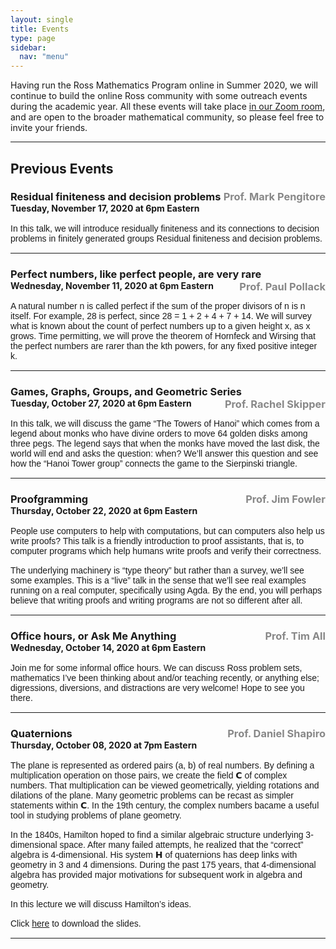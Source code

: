 ```yaml
---
layout: single
title: Events
type: page
sidebar:
  nav: "menu"
---
```


Having run the Ross Mathematics Program online in Summer 2020, we will continue to build the online Ross community with some outreach events during the academic year.  All these events will take place [in our Zoom room](https://zoom.us/my/rossmath?pwd=R2dSMG1ETDltRVNGT2tvT1hDcEg5dz09), and are open to the broader mathematical community, so please feel free to invite your friends.
<hr/>

<h2>Previous Events</h2>
<h3 style="margin-bottom: 0;">Residual finiteness and decision problems<span style="float:right; color:#888">Prof. Mark Pengitore</span></h3>
<h4 style="margin:0; margin-bottom:12pt;">Tuesday, November 17, 2020 at 6pm Eastern</h4>
<p style="font-family: sans-serif; font-size: 14px; font-weight: normal; margin: 0; Margin-bottom: 15px;">In this talk, we will introduce residually finiteness and its connections to decision problems in finitely generated groups Residual finiteness and decision problems.</p>

<hr/>
<h3 style="margin-bottom: 0;">Perfect numbers, like perfect people, are very rare<span style="float:right; color:#888">Prof. Paul Pollack</span></h3>
<h4 style="margin:0; margin-bottom:12pt;">Wednesday, November 11, 2020 at 6pm Eastern</h4>
<p style="font-family: sans-serif; font-size: 14px; font-weight: normal; margin: 0; Margin-bottom: 15px;">A natural number n is called perfect if the sum of the proper divisors of n is n itself. For example, 28 is perfect, since 28 = 1 + 2 + 4 + 7 + 14. We will survey what is known about the count of perfect numbers up to a given height x, as x grows. Time permitting, we will prove the theorem of Hornfeck and Wirsing that the perfect numbers are rarer than the kth powers, for any fixed positive integer k.</p>

<hr/>
<h3 style="margin-bottom: 0;">Games, Graphs, Groups, and Geometric Series<span style="float:right; color:#888">Prof. Rachel Skipper</span></h3>
<h4 style="margin:0; margin-bottom:12pt;">Tuesday, October 27, 2020 at 6pm Eastern</h4>
<p style="font-family: sans-serif; font-size: 14px; font-weight: normal; margin: 0; Margin-bottom: 15px;">In this talk, we will discuss the game “The Towers of Hanoi” which comes from a legend about monks who have divine orders to move 64 golden disks among three pegs. The legend says that when the monks have moved the last disk, the world will end and asks the question: when?  We’ll answer this question and see how the “Hanoi Tower group” connects the game to the Sierpinski triangle.</p>

<hr/>
<h3 style="margin-bottom: 0;">Proofgramming<span style="float:right; color:#888">Prof. Jim Fowler</span></h3>
<h4 style="margin:0; margin-bottom:12pt;">Thursday, October 22, 2020 at 6pm Eastern</h4>
<p style="font-family: sans-serif; font-size: 14px; font-weight: normal; margin: 0; Margin-bottom: 15px;">People use computers to help with computations, but can computers also help us write proofs?  This talk is a friendly introduction to proof assistants, that is, to computer programs which help humans write proofs and verify their correctness.</p>

<p style="font-family: sans-serif; font-size: 14px; font-weight: normal; margin: 0; Margin-bottom: 15px;">The underlying machinery is “type theory” but rather than a survey, we’ll see some examples.  This is a “live” talk in the sense that we’ll see real examples running on a real computer, specifically using Agda.  By the end, you will perhaps believe that writing proofs and writing programs are not so different after all.</p>

<hr/>
<h3 style="margin-bottom: 0;">Office hours, or Ask Me Anything<span style="float:right; color:#888">Prof. Tim All</span></h3>
<h4 style="margin:0; margin-bottom:12pt;">Wednesday, October 14, 2020 at 6pm Eastern</h4>
<p style="font-family: sans-serif; font-size: 14px; font-weight: normal; margin: 0; Margin-bottom: 15px;">Join me for some informal office hours. We can discuss Ross problem sets, mathematics I’ve been thinking about and/or teaching recently, or anything else; digressions, diversions, and distractions are very welcome! Hope to see you there.</p>

<hr/>
<h3 style="margin-bottom: 0;">Quaternions<span style="float:right; color:#888">Prof. Daniel Shapiro</span></h3>
<h4 style="margin:0; margin-bottom:12pt;">Thursday, October 08, 2020 at 7pm Eastern</h4>
<p style="font-family: sans-serif; font-size: 14px; font-weight: normal; margin: 0; Margin-bottom: 15px;">The plane is represented as ordered pairs (a, b) of real numbers.  By defining a multiplication operation on those pairs, we create the field 𝗖 of complex numbers.  That multiplication can be viewed geometrically, yielding rotations and dilations of the plane.  Many geometric problems can be recast as simpler statements within 𝗖.  In the 19th century, the complex numbers bacame a useful tool in studying problems of plane geometry.</p>

<p style="font-family: sans-serif; font-size: 14px; font-weight: normal; margin: 0; Margin-bottom: 15px;">In the 1840s, Hamilton hoped to find a similar algebraic structure underlying 3-dimensional space.  After many failed attempts, he realized that the “correct” algebra is 4-dimensional.  His system 𝗛 of quaternions has deep links with geometry in 3 and 4 dimensions.  During the past 175 years, that 4-dimensional algebra has provided major motivations for subsequent work in algebra and geometry.</p>

<p style="font-family: sans-serif; font-size: 14px; font-weight: normal; margin: 0; Margin-bottom: 15px;">In this lecture we will discuss Hamilton’s ideas.</p>

<p style="font-family: sans-serif; font-size: 14px; font-weight: normal; margin: 0; Margin-bottom: 15px;">Click <a href="https://rossprogram.org/events/quaternions.pdf">here</a> to download the slides.</p>

<hr/>
